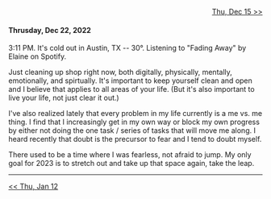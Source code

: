 <p align="right">
  <a href="https://github.com/B-Salinas/github-should-have-a-blog/blob/main/22/12-15-life-updates.md"> Thu, Dec 15 >> </a>
</p>

#### Thrusday, Dec 22, 2022

3:11 PM. It's cold out in Austin, TX -- 30°. Listening to "Fading Away" by Elaine on Spotify. 

Just cleaning up shop right now, both digitally, physically, mentally, emotionally, and spirtually. It's important to keep yourself clean and open and I believe that applies to all areas of your life. (But it's also important to live your life, not just clear it out.)

I've also realized lately that every problem in my life currently is a me vs. me thing. I find that I increasingly get in my own way or block my own progress by either not doing the one task / series of tasks that will move me along. I heard recently that doubt is the precursor to fear and I tend to doubt myself. 

There used to be a time where I was fearless, not afraid to jump. My only goal for 2023 is to stretch out and take up that space again, take the leap.

---

<p align="left">
  <a href="https://github.com/B-Salinas/github-should-have-a-blog/blob/main/23/01-12-its-3am.md"> << Thu, Jan 12 </a>
</p>
